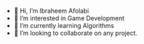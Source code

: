 - 👋 Hi, I’m Ibraheem Afolabi
- 👀 I’m interested in Game Development
- 🌱 I’m currently learning Algorithms
- 💞️ I’m looking to collaborate on any project.

<!---
Ibraheem-Afolabi/Ibraheem-Afolabi is a ✨ special ✨ repository because its `README.md` (this file) appears on your GitHub profile.
You can click the Preview link to take a look at your changes.
--->
